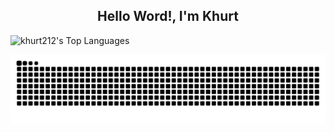<h2 align="center">Hello Word!, I'm Khurt</h2>

![khurt212's Top Languages](https://github-readme-stats.vercel.app/api/top-langs/?username=khurt212&theme=tokyonight&show_icons=true&hide_border=true&layout=compact)

<img src="https://raw.githubusercontent.com/khurt212/khurt212/output/snake.svg" alt="Snake animation" />





